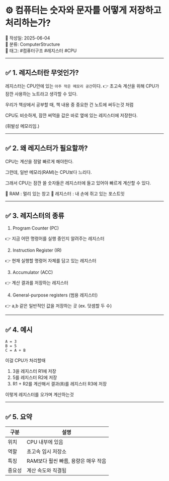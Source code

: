 # ⚙️ 컴퓨터는 숫자와 문자를 어떻게 저장하고 처리하는가?

📅 작성일: 2025-06-04  
📂 분류: ComputerStructure  
🔖 태그: #컴퓨터구조 #레지스터 #CPU

---

## ✅ 1. 레지스터란 무엇인가?

레지스터는 CPU안에 있는 `아주 작은 메모리 공간`이다.
👉 초고속 계산을 위해 CPU가 잠깐 사용하는 노트라고 생각할 수 있다.

우리가 책상에서 공부할 때, 책 내용 중 중요한 건 노트에 써두는것 처럼

CPU도 비슷하게, 잠깐 써먹을 값은 바로 옆에 있는 레지스터에 저장한다.

(휘발성 메모리임.)

---

## ✅ 2. 왜 레지스터가 필요할까?

CPU는 계산을 정말 빠르게 해야한다.

그런데, 일반 메모리(RAM)는 CPU보다 느리다.

그래서 CPU는 잠깐 쓸 숫자들은 레지스터에 들고 있어야 빠르게 계산할 수 있다.

📌 RAM : 멀리 있는 창고
📌 레지스터 : 내 손에 쥐고 있는 포스트잇

---

## ✅ 3. 레지스터의 종류

1. Program Counter (PC)

👉 지금 어떤 명령어를 실행 중인지 알려주는 레지스터

2. Instruction Register (IR)

👉 현재 실행할 명령어 자체를 담고 있는 레지스터

3. Accumulator (ACC)

👉 계산 결과를 저장하는 레지스터

4. General-purpose registers (범용 레지스터)

👉 a,b 같은 일반적인 값을 저장하는 곳 (ex. 덧셈할 두 수)

---

## ✅ 4. 예시

```text
A = 3
B = 5
C = A + B
```

이걸 CPU가 처리할때

1. 3을 레지스터 R1에 저장
2. 5를 레지스터 R2에 저장
3. R1 + R2를 계산해서 결과(8)를 레지스터 R3에 저장

이렇게 레지스터를 오가며 계산하는것

---

## ✅ 5. 요약

| 구분 | 설명 |
|-----|-----|
| 위치 | CPU 내부에 있음 |
| 역할 | 초고속 임시 저장소 |
| 특징 | RAM보다 훨씬 빠름, 용량은 매우 작음 |
| 중요성 | 계산 속도와 직결됨 |

